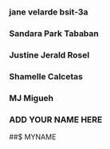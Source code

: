 ### jane velarde bsit-3a
### Sandara Park Tababan
### Justine Jerald Rosel
### Shamelle Calcetas
### MJ Migueh

### ADD YOUR NAME HERE
##$ MYNAME


